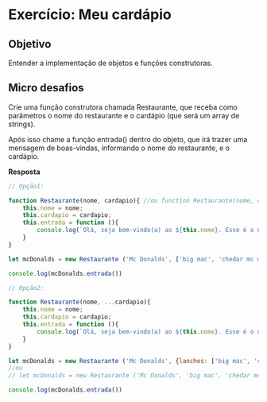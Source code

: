 # Exercício: Meu cardápio


## Objetivo

Entender a implementação de objetos e funções construtoras.


## Micro desafios

Crie uma função construtora chamada Restaurante, que receba como parâmetros o nome do restaurante e o cardápio (que será um array de strings).

Após isso chame a função entrada() dentro do objeto, que irá trazer uma mensagem de boas-vindas, informando o nome do restaurante, e o cardápio.


**Resposta**

```js
// Opção1:

function Restaurante(nome, cardapio){ //ou function Restaurante(nome, cardapio=[]){
    this.nome = nome;
    this.cardapio = cardapio;
    this.entrada = function (){
        console.log(`Olá, seja bem-vindo(a) ao ${this.nome}. Esse é o nosso cardápio: ${this.cardapio}`)
    }
}

let mcDonalds = new Restaurante ('Mc Donalds', ['big mac', 'chedar mc melt', 'quarterão', 'guaraná', 'coca cola']);

console.log(mcDonalds.entrada())

// Opção2:

function Restaurante(nome, ...cardapio){
    this.nome = nome;
    this.cardapio = cardapio;
    this.entrada = function (){
        console.log(`Olá, seja bem-vindo(a) ao ${this.nome}. Esse é o nosso cardápio: ${this.cardapio}`)
    }
}

let mcDonalds = new Restaurante ('Mc Donalds', {lanches: ['big mac', 'chedar mc melt', 'quarterão']}, {bebidas: ['guaraná', 'coca cola']});
//ou
// let mcDonalds = new Restaurante ('Mc Donalds', 'big mac', 'chedar mc melt', 'quarterão', 'guaraná', 'coca cola');

console.log(mcDonalds.entrada())
```